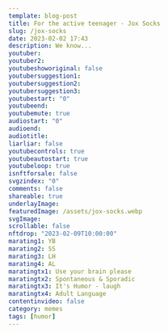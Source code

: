 ```yaml
---
template: blog-post
title: For the active teenager - Jox Socks
slug: /jox-socks
date: 2023-02-02 17:43
description: We know...
youtuber: 
youtuber2: 
youtubeshoworiginal: false
youtubersuggestion1:
youtubersuggestion2:
youtubersuggestion3:
youtubestart: "0"
youtubeend: 
youtubemute: true
audiostart: "0"
audioend: 
audiotitle: 
liarliar: false
youtubecontrols: true
youtubeautostart: true
youtubeloop: true
isnftforsale: false
svgzindex: "0"
comments: false
shareable: true
underlayImage: 
featuredImage: /assets/jox-socks.webp
svgImage:
scrollable: false
nftdrop: "2023-02-09T10:00:00"
marating1: YB
marating2: SS
marating3: LH
marating4: AL
maratingtx1: Use your brain please
maratingtx2: Spontaneous & Sporadic
maratingtx3: It's Humor - laugh
maratingtx4: Adult Language
contentinvideo: false
category: memes
tags: [humor]
---
```








<!-- https://youtu.be/VgdB9QYKeyM -->

<!-- XjuLZwlDxh8 -->